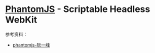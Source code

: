 # [PhantomJS](http://phantomjs.org) - Scriptable Headless WebKit
参考资料：
 - [phantomjs-阮一峰](http://javascript.ruanyifeng.com/tool/phantomjs.html)

